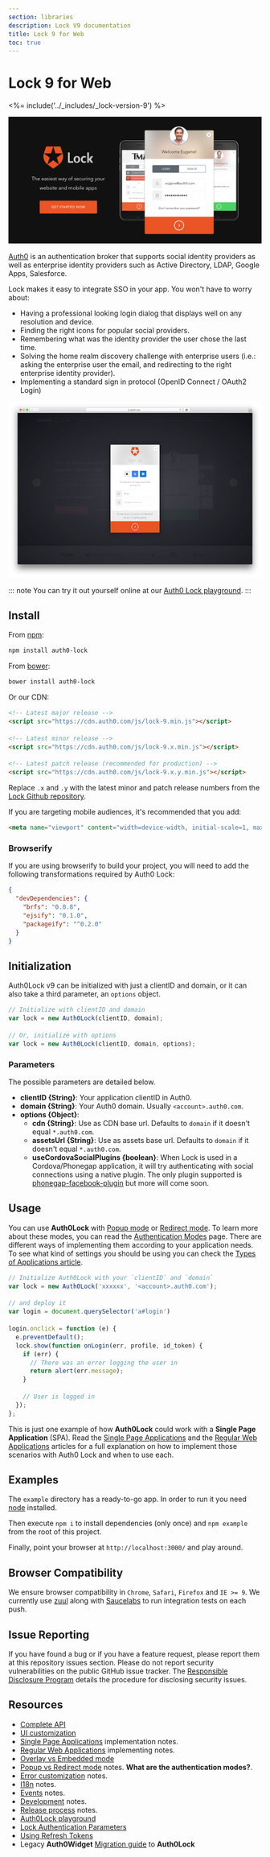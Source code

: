 ```yaml
---
section: libraries
description: Lock V9 documentation
title: Lock 9 for Web
toc: true
---
```

# Lock 9 for Web

<%= include('../_includes/_lock-version-9') %>

![Lock Image](/media/articles/libraries/lock/v9/lock-landing.png)

[Auth0](https://auth0.com) is an authentication broker that supports social identity providers as well as enterprise identity providers such as Active Directory, LDAP, Google Apps, Salesforce.

Lock makes it easy to integrate SSO in your app. You won't have to worry about:

* Having a professional looking login dialog that displays well on any resolution and device.
* Finding the right icons for popular social providers.
* Remembering what was the identity provider the user chose the last time.
* Solving the home realm discovery challenge with enterprise users (i.e.: asking the enterprise user the email, and redirecting to the right enterprise identity provider).
* Implementing a standard sign in protocol (OpenID Connect / OAuth2 Login)

![Lock Sign Up](/media/articles/libraries/lock/v9/lock-signup.png)

::: note
You can try it out yourself online at our [Auth0 Lock playground][playground-url].
:::

## Install

From [npm](https://npmjs.org):

```sh
npm install auth0-lock
```

From [bower](http://bower.io):

```sh
bower install auth0-lock
```

Or our CDN:

```html
<!-- Latest major release -->
<script src="https://cdn.auth0.com/js/lock-9.min.js"></script>

<!-- Latest minor release -->
<script src="https://cdn.auth0.com/js/lock-9.x.min.js"></script>

<!-- Latest patch release (recommended for production) -->
<script src="https://cdn.auth0.com/js/lock-9.x.y.min.js"></script>
```

Replace `.x` and `.y` with the latest minor and patch release numbers from the [Lock Github repository](https://github.com/auth0/lock).

If you are targeting mobile audiences, it's recommended that you add:

```html
<meta name="viewport" content="width=device-width, initial-scale=1, maximum-scale=1, user-scalable=0"/>
```

### Browserify

If you are using browserify to build your project, you will need to add the following transformations required by Auth0 Lock:

``` json
{
  "devDependencies": {
    "brfs": "0.0.8",
    "ejsify": "0.1.0",
    "packageify": "^0.2.0"
  }
}
```

## Initialization

Auth0Lock v9 can be initialized with just a clientID and domain, or it can also take a third parameter, an `options` object.

```js
// Initialize with clientID and domain
var lock = new Auth0Lock(clientID, domain);

// Or, initialize with options
var lock = new Auth0Lock(clientID, domain, options);
```

### Parameters

The possible parameters are detailed below.

* **clientID {String}**: Your application clientID in Auth0.
* **domain {String}**: Your Auth0 domain. Usually ```<account>.auth0.com```.
* **options {Object}**:
  * **cdn {String}**: Use as CDN base url. Defaults to `domain` if it doesn't equal `*.auth0.com`.
  * **assetsUrl {String}**: Use as assets base url. Defaults to `domain` if it doesn't equal `*.auth0.com`.
  * **useCordovaSocialPlugins {boolean}**: When Lock is used in a Cordova/Phonegap application, it will try authenticating with social connections using a native plugin. The only plugin supported is [phonegap-facebook-plugin](https://github.com/Wizcorp/phonegap-facebook-plugin) but more will come soon.

## Usage

You can use **Auth0Lock** with [Popup mode][popup-mode] or [Redirect mode][redirect-mode]. To learn more about these modes, you can read the [Authentication Modes][authentication-modes] page.
There are different ways of implementing them according to your application needs. To see what kind of settings you should be using you can check the [Types of Applications article][application-types].

```js
// Initialize Auth0Lock with your `clientID` and `domain`
var lock = new Auth0Lock('xxxxxx', '<account>.auth0.com');

// and deploy it
var login = document.querySelector('a#login')

login.onclick = function (e) {
  e.preventDefault();
  lock.show(function onLogin(err, profile, id_token) {
    if (err) {
      // There was an error logging the user in
      return alert(err.message);
    }

    // User is logged in
  });
};
```

This is just one example of how **Auth0Lock** could work with a **Single Page Application** (SPA). Read the [Single Page Applications][spa-notes] and the [Regular Web Applications][webapps-notes] articles for a full explanation on how to implement those scenarios with Auth0 Lock and when to use each.

## Examples

The `example` directory has a ready-to-go app. In order to run it you need [node](http://nodejs.org/) installed.

Then execute `npm i` to install dependencies (only once) and `npm example` from the root of this project.

Finally, point your browser at `http://localhost:3000/` and play around.

## Browser Compatibility

We ensure browser compatibility in `Chrome`, `Safari`, `Firefox` and `IE >= 9`. We currently use [zuul](https://github.com/defunctzombie/zuul) along with [Saucelabs](https://saucelabs.com) to run integration tests on each push.

## Issue Reporting

If you have found a bug or if you have a feature request, please report them at this repository issues section. Please do not report security vulnerabilities on the public GitHub issue tracker. The [Responsible Disclosure Program](https://auth0.com/whitehat) details the procedure for disclosing security issues.

## Resources

* [Complete API][lock-configuration]
* [UI customization][ui-customization]
* [Single Page Applications][spa-notes] implementation notes.
* [Regular Web Applications][webapps-notes] implementing notes.
* [Overlay vs Embedded mode][display-modes]
* [Popup vs Redirect mode][authentication-modes] notes. **What are the authentication modes?**.
* [Error customization][error-customization] notes.
* [I18n][i18n-notes] notes.
* [Events][events-notes] notes.
* [Development][development-notes] notes.
* [Release process][release-process] notes.
* [Auth0Lock playground][playground-url]
* [Lock Authentication Parameters][sending-authentication-parameters]
* [Using Refresh Tokens](/libraries/lock/v9/using-a-refresh-token)
* Legacy **Auth0Widget** [Migration guide][migration-guide] to **Auth0Lock**

<!-- Vaaaaarrsss -->

[download1]: https://raw.github.com/auth0/lock/master/build/auth0-lock.js
[download2]: https://raw.github.com/auth0/lock/master/build/auth0-lock.min.js

[npm-image]: https://img.shields.io/npm/v/auth0-lock.svg?style=flat-square
[npm-url]: https://npmjs.org/package/auth0-lock
[strider-image]: https://ci.auth0.com/auth0/lock/badge
[strider-url]: https://ci.auth0.com/auth0/lock
[coveralls-image]: https://img.shields.io/coveralls/auth0/lock.svg?style=flat-square
[coveralls-url]: https://coveralls.io/r/auth0/lock?branch=master
[david-image]: http://img.shields.io/david/auth0/lock.svg?style=flat-square
[david-url]: https://david-dm.org/auth0/lock
[license-image]: http://img.shields.io/npm/l/auth0-lock.svg?style=flat-square
[license-url]: https://github.com/auth0/lock/blob/master/LICENSE
[downloads-image]: http://img.shields.io/npm/dm/auth0-lock.svg?style=flat-square
[downloads-url]: https://npmjs.org/package/auth0-lock

[lock-initialization]: /libraries/lock/v9/initialization
[lock-configuration]: /libraries/lock/v9/configuration
[application-types]: /libraries/lock/v9/types-of-applications
[display-modes]: /libraries/lock/v9/display-modes
[spa-notes]: /libraries/lock/v9/types-of-applications#single-page-app
[webapps-notes]: /libraries/lock/v9/types-of-applications#regular-webapp
[authentication-modes]: /libraries/lock/v9/authentication-modes
[popup-mode]: /libraries/lock/v9/authentication-modes#popup-mode
[redirect-mode]: /libraries/lock/v9/authentication-modes#redirect-mode
[ui-customization]: /libraries/lock/v9/ui-customization
[error-customization]: /libraries/lock/v9/customizing-error-messages
[i18n-notes]: /libraries/lock/v9/i18n
[events-notes]: /libraries/lock/v9/events
[development-notes]: https://github.com/auth0/lock
[release-process]: https://github.com/auth0/lock
[playground-url]: http://auth0.github.com/playground
[sending-authentication-parameters]: /libraries/lock/v9/sending-authentication-parameters
[migration-guide]: /libraries/lock/v9/migration-guide
